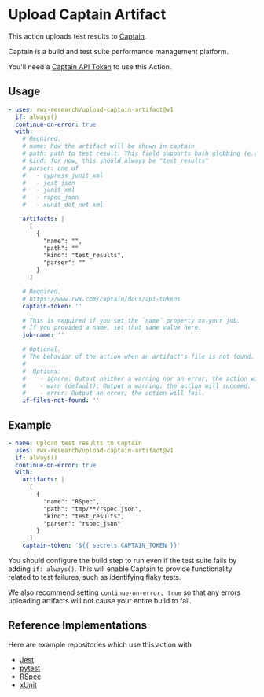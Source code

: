 # Upload Captain Artifact

This action uploads test results to [Captain](https://captain.build/).

Captain is a build and test suite performance management platform.

You'll need a [Captain API Token](https://www.rwx.com/captain/docs/api-tokens) to use this Action.

## Usage

```yaml
- uses: rwx-research/upload-captain-artifact@v1
  if: always()
  continue-on-error: true
  with:
    # Required.
    # name: how the artifact will be shown in captain
    # path: path to test result. This field supports bash globbing (e.g. **/*).
    # kind: for now, this should always be "test_results"
    # parser: one of
    #   - cypress_junit_xml
    #   - jest_json
    #   - junit_xml
    #   - rspec_json
    #   - xunit_dot_net_xml

    artifacts: |
      [
        {
          "name": "",
          "path": ""
          "kind": "test_results",
          "parser": ""
        }
      ]

    # Required.
    # https://www.rwx.com/captain/docs/api-tokens
    captain-token: ''

    # This is required if you set the `name` property on your job.
    # If you provided a name, set that same value here.
    job-name: ''

    # Optional.
    # The behavior of the action when an artifact's file is not found.
    #
    #  Options:
    #    - ignore: Output neither a warning nor an error; the action will succeed.
    #    - warn (default): Output a warning; the action will succeed.
    #    - error: Output an error; the action will fail.
    if-files-not-found: ''
```

## Example

```yaml
- name: Upload test results to Captain
  uses: rwx-research/upload-captain-artifact@v1
  if: always()
  continue-on-error: true
  with:
    artifacts: |
      [
        {
          "name": "RSpec",
          "path": "tmp/**/rspec.json",
          "kind": "test_results",
          "parser": "rspec_json"
        }
      ]
    captain-token: '${{ secrets.CAPTAIN_TOKEN }}'
```

You should configure the build step to run even if the test suite fails by adding `if: always()`.
This will enable Captain to provide functionality related to test failures, such as identifying flaky tests.

We also recommend setting `continue-on-error: true` so that any errors uploading artifacts will not cause your entire
build to fail.

## Reference Implementations

Here are example repositories which use this action with

- [Jest](https://github.com/captain-examples/jest)
- [pytest](https://github.com/captain-examples/pytest)
- [RSpec](https://github.com/captain-examples/RSpec)
- [xUnit](https://github.com/captain-examples/xunit2)
